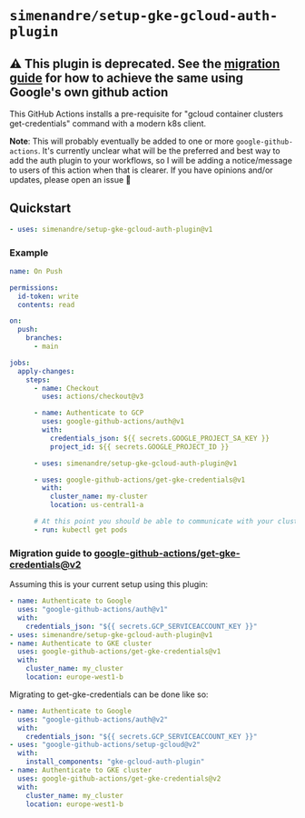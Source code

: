 # `simenandre/setup-gke-gcloud-auth-plugin`

## ⚠️ This plugin is deprecated. See the [migration guide](#migration-guide-to-google-github-actionsget-gke-credentialsv2) for how to achieve the same using Google's own github action

This GitHub Actions installs a pre-requisite for "gcloud container clusters get-credentials"
command with a modern k8s client.

**Note**: This will probably eventually be added to one or more `google-github-actions`. It's
currently unclear what will be the preferred and best way to add the auth plugin to your workflows,
so I will be adding a notice/message to users of this action when that is clearer. If you have
opinions and/or updates, please open an issue 🙌

## Quickstart

```yaml
- uses: simenandre/setup-gke-gcloud-auth-plugin@v1
```

### Example

```yaml
name: On Push

permissions:
  id-token: write
  contents: read

on:
  push:
    branches:
      - main

jobs:
  apply-changes:
    steps:
      - name: Checkout
        uses: actions/checkout@v3

      - name: Authenticate to GCP
        uses: google-github-actions/auth@v1
        with:
          credentials_json: ${{ secrets.GOOGLE_PROJECT_SA_KEY }}
          project_id: ${{ secrets.GOOGLE_PROJECT_ID }}

      - uses: simenandre/setup-gke-gcloud-auth-plugin@v1

      - uses: google-github-actions/get-gke-credentials@v1
        with:
          cluster_name: my-cluster
          location: us-central1-a

      # At this point you should be able to communicate with your cluster
      - run: kubectl get pods
```

### Migration guide to [google-github-actions/get-gke-credentials@v2](https://github.com/google-github-actions/get-gke-credentials)

Assuming this is your current setup using this plugin:

```yaml
- name: Authenticate to Google
  uses: "google-github-actions/auth@v1"
  with:
    credentials_json: "${{ secrets.GCP_SERVICEACCOUNT_KEY }}"
- uses: simenandre/setup-gke-gcloud-auth-plugin@v1
- name: Authenticate to GKE cluster
  uses: google-github-actions/get-gke-credentials@v1
  with:
    cluster_name: my_cluster
    location: europe-west1-b
```

Migrating to get-gke-credentials can be done like so:

```yaml
- name: Authenticate to Google
  uses: "google-github-actions/auth@v2"
  with:
    credentials_json: "${{ secrets.GCP_SERVICEACCOUNT_KEY }}"
- uses: "google-github-actions/setup-gcloud@v2"
  with:
    install_components: "gke-gcloud-auth-plugin"
- name: Authenticate to GKE cluster
  uses: google-github-actions/get-gke-credentials@v2
  with:
    cluster_name: my_cluster
    location: europe-west1-b
```
